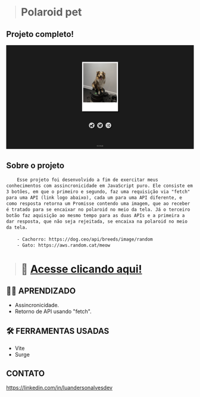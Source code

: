 ># Polaroid pet

## Projeto completo!

![preview](./src/assets/github/preview.png)

## Sobre o projeto
        Esse projeto foi desenvolvido a fim de exercitar meus conhecimentos com assincronicidade em JavaScript puro. Ele consiste em 3 botões, em que o primeiro e segundo, faz uma requisição via "fetch" para uma API (link logo abaixo), cada um para uma API diferente, e como resposta retorna um Promisse contendo uma imagem, que ao receber é tratado para se encaixar no polaroid no meio da tela. Já o terceiro botão faz aquisição ao mesmo tempo para as duas APIs e a primeira a dar resposta, que não seja rejeitada, se encaixa na polaroid no meio da tela.

        - Cachorro: https://dog.ceo/api/breeds/image/random
        - Gato: https://aws.random.cat/meow

># 🔗 [Acesse clicando aqui!](https://polaroid-pet.surge.sh)

## 👨‍💻 APRENDIZADO
- Assincronicidade.
- Retorno de API usando "fetch".

## 🛠️ FERRAMENTAS USADAS 
- Vite
- Surge

## CONTATO

https://linkedin.com/in/luandersonalvesdev